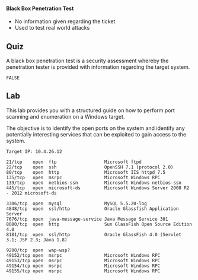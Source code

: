 
#### Black Box Penetration Test
- No information given regarding the ticket
- Used to test real world attacks 

## Quiz 

A black box penetration test is a security assessment whereby the penetration tester is provided with information regarding the target system.

	FALSE

## Lab

This lab provides you with a structured guide on how to perform port scanning and enumeration on a Windows target.

The objective is to identify the open ports on the system and identify any potentially interesting services that can be exploited to gain access to the system.

```
Target IP: 10.4.26.12

21/tcp    open  ftp                  Microsoft ftpd
22/tcp    open  ssh                  OpenSSH 7.1 (protocol 2.0)
80/tcp    open  http                 Microsoft IIS httpd 7.5
135/tcp   open  msrpc                Microsoft Windows RPC
139/tcp   open  netbios-ssn          Microsoft Windows netbios-ssn
445/tcp   open  microsoft-ds         Microsoft Windows Server 2008 R2 - 2012 microsoft-ds

3306/tcp  open  mysql                MySQL 5.5.20-log
4848/tcp  open  ssl/http             Oracle Glassfish Application Server
7676/tcp  open  java-message-service Java Message Service 301
8080/tcp  open  http                 Sun GlassFish Open Source Edition  4.0
8181/tcp  open  ssl/http             Oracle GlassFish 4.0 (Servlet 3.1; JSP 2.3; Java 1.8)

9200/tcp  open  wap-wsp?
49152/tcp open  msrpc                Microsoft Windows RPC
49153/tcp open  msrpc                Microsoft Windows RPC
49154/tcp open  msrpc                Microsoft Windows RPC
49155/tcp open  msrpc                Microsoft Windows RPC



```